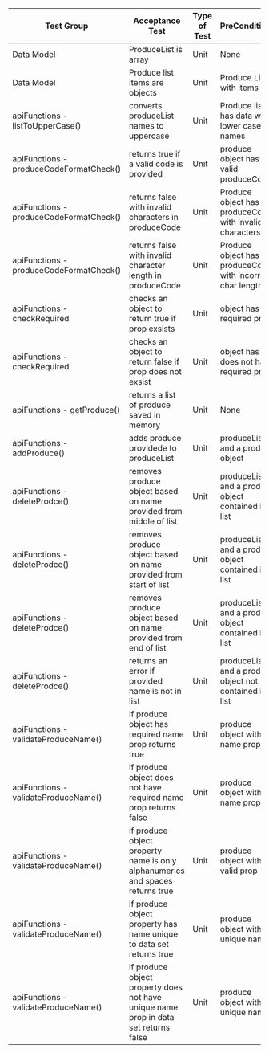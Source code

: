 | Test Group | Acceptance Test | Type of Test | PreConditions | Actions | Assertion |
| --- | --- | --- | --- | --- | --- |
| Data Model | ProduceList is array | Unit | None | Array.isArray(produceList) | Array.isArray(produceList) === true |
| Data Model | Produce list items are objects | Unit | Produce List with items in it | typeof produce | typeof produce === 'object' |
| apiFunctions - listToUpperCase() | converts produceList names to uppercase | Unit | Produce list has data with lower case names | listToUpperCase(ProduceList) | ProduceList.names all uppercase |
| apiFunctions - produceCodeFormatCheck() | returns true if a valid code is provided | Unit | produce object has valid produceCode | produceCodeFormatCheck(produceCode) | produceCodeFormatCheck(produceCode) returns true |
| apiFunctions - produceCodeFormatCheck() | returns false with invalid characters in produceCode | Unit | Produce object has a produceCode with invalid characters | produceCodeFormatCheck(produceCode) | produceCodeFormatCheck(produceCode) returns false |
| apiFunctions - produceCodeFormatCheck() | returns false with invalid character length in produceCode | Unit | Produce object has a produceCode with incorrect char length | produceCodeFormatCheck(produceCode) | produceCodeFormatCheck(produceCode) returns false |
| apiFunctions - checkRequired | checks an object to return true if prop exsists | Unit | object has required prop | checkRequired(obj, prop) | checkRequired(obj, prop) returns true |
| apiFunctions - checkRequired | checks an object to return false if prop does not exsist | Unit | object has does not have required prop | checkRequired(obj, prop) | checkRequired(obj, prop) returns false |
| apiFunctions - getProduce() | returns a list of produce saved in memory | Unit | None | getProduce() | getProduce returns produceList |
| apiFunctions - addProduce() | adds produce providede to produceList | Unit | produceList and a produce object | addProduce(list, produce) | produceList equals list with new produce |
| apiFunctions - deleteProdce() | removes produce object based on name provided from middle of list | Unit | produceList and a produce object contained in list | deleteProduce(list, produce) | produceList equals no longer has produce |
| apiFunctions - deleteProdce() | removes produce object based on name provided from start of list | Unit | produceList and a produce object contained in list | deleteProduce(list, produce) | produceList equals no longer has produce |
| apiFunctions - deleteProdce() | removes produce object based on name provided from end of list | Unit | produceList and a produce object contained in list | deleteProduce(list, produce) | produceList equals no longer has produce |
| apiFunctions - deleteProdce() | returns an error if provided name is not in list | Unit | produceList and a produce object not contained in list | deleteProduce(list, produce) | err returned equals 'Error: Name not found, unable to delete' |
| apiFunctions - validateProduceName() | if produce object has required name prop returns true | Unit | produce object with name prop  | validateProduceName(list, produce) | validateProduceName(list, produce) returns true |
| apiFunctions - validateProduceName() | if produce object does not have required name prop returns false | Unit | produce object without name prop  | validateProduceName(list, produce) | validateProduceName(list, produce) returns false |
| apiFunctions - validateProduceName() | if produce object property name is only alphanumerics and spaces returns true | Unit | produce object with valid prop  | validateProduceName(list, produce) | validateProduceName(list, produce) returns true |
| apiFunctions - validateProduceName() | if produce object property has name unique to data set returns true | Unit | produce object with unique name  | validateProduceName(list, produce) | validateProduceName(list, produce) returns true |
| apiFunctions - validateProduceName() | if produce object property does not have unique name prop in data set returns false | Unit | produce object without unique name  | validateProduceName(list, produce) | validateProduceName(list, produce) returns false |